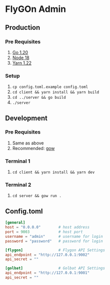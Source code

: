 # FlyGOn Admin

## Production

### Pre Requisites

1. [Go 1.20](https://go.dev/doc/install)
2. [Node 18](https://nodejs.org/en/download)
3. [Yarn 1.22](https://classic.yarnpkg.com/lang/en/docs/install/#mac-stable)

### Setup

1. `cp config.toml.example config.toml`
2. `cd client && yarn install && yarn build`
3. `cd ../server && go build`
4. `./server`

## Development

### Pre Requisites

1. Same as above
2. Recommended: [gow](https://github.com/bmatzelle/gow)

### Terminal 1

1. `cd client && yarn install && yarn dev`

### Terminal 2

1. `cd server && gow run .`

## Config.toml

```toml
[general]
host = "0.0.0.0"        # host address
port = 9003             # host port
username = "admin"      # username for login
password = "password"   # password for login

[flygon]                # Flygon API Settings
api_endpoint = "http://127.0.0.1:9002"
api_secret = ""

[golbat]                # Golbat API Settings
api_endpoint = "http://127.0.0.1:9001"
api_secret = ""
```
